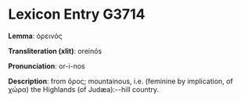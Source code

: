 # Lexicon Entry G3714

**Lemma**: ὀρεινός

**Transliteration (xlit)**: oreinós

**Pronunciation**: or-i-nos

**Description**:
from ὄρος; mountainous, i.e. (feminine by implication, of χώρα) the Highlands (of Judæa):--hill country.
